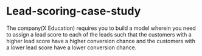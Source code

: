# Lead-scoring-case-study
The company(X Education) requires you to build a model wherein you need to assign a lead score to each of the leads such that the customers with a higher lead score have a higher conversion chance and the customers with a lower lead score have a lower conversion chance.
